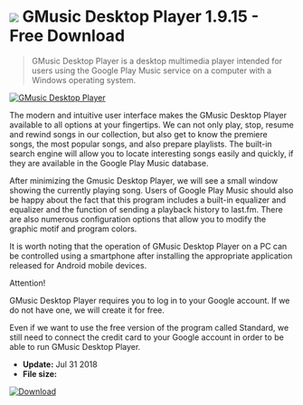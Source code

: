 # ![](https://cdn.softexe.net/static/icon/win.gif) GMusic Desktop Player 1.9.15 - Free Download

> GMusic Desktop Player is a desktop multimedia player intended for users using the Google Play Music service on a computer with a Windows operating system.

[![GMusic Desktop Player](https://gallery.dpcdn.pl/imgc/Tools/83872/g_-_420x350_1.5_-_xfdf9b541-f99a-406e-b206-c4bd3c3af7bf.jpg)](https://softexe.net/win/multimedia/audio-video-players/gmusic-desktop-player:aaeb.html)

The modern and intuitive user interface makes the GMusic Desktop Player available to all options at your fingertips. We can not only play, stop, resume and rewind songs in our collection, but also get to know the premiere songs, the most popular songs, and also prepare playlists. The built-in search engine will allow you to locate interesting songs easily and quickly, if they are available in the Google Play Music database.
 
 After minimizing the Gmusic Desktop Player, we will see a small window showing the currently playing song. Users of Google Play Music should also be happy about the fact that this program includes a built-in equalizer and equalizer and the function of sending a playback history to last.fm. There are also numerous configuration options that allow you to modify the graphic motif and program colors.
 
 It is worth noting that the operation of GMusic Desktop Player on a PC can be controlled using a smartphone after installing the appropriate application released for Android mobile devices. 
 
 Attention!
 
 GMusic Desktop Player requires you to log in to your Google account. If we do not have one, we will create it for free.
 
  Even if we want to use the free version of the program called Standard, we still need to connect the credit card to your Google account in order to be able to run GMusic Desktop Player.


- **Update:** Jul 31 2018
- **File size:** 

[![Download](https://cdn.softexe.net/static/img/download.png)](https://softexe.net/win/multimedia/audio-video-players/gmusic-desktop-player:aaeb.html)

